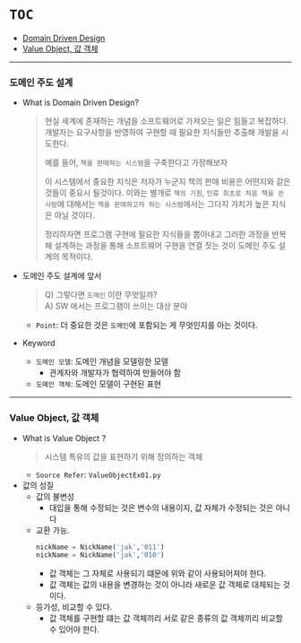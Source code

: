 
# `TOC`
 - [Domain Driven Design](#도메인-주도-설계)
 - [Value Object, 값 객체](#Value-Object,-값-객체)

---

### 도메인 주도 설계
 - What is Domain Driven Design?
   > 현실 세계에 존재하는 개념을 소프트웨어로 가져오는 일은 힘들고 복잡하다.   
   > 개발자는 요구사항을 반영하여 구현할 때 필요한 지식들만 추출해 개발을 시도한다.  
   > 
   > 예를 들어, `책을 판매하는 시스템`을 구축한다고 가정해보자  
   > 
   > 이 시스템에서 중요한 지식은 저자가 누군지 책의 판매 비용은 어떤지와 같은 것들이 중요시 될것이다. 이와는
   > 별개로 `책의 기원`, `인류 최초로 처음 책을 쓴 사람`에 대해서는 `책을 판매하고자 하는 시스템`에서는 그다지
   > 가치가 높은 지식은 아닐 것이다.
   >
   > 정리하자면 프로그램 구현에 필요한 지식들을 뽑아내고 그러한 과정을 반복해 설계하는 과정을 통해 소프트웨어
   > 구현을 연결 짓는 것이 도메인 주도 설계의 목적이다. 
   
- 도메인 주도 설계에 앞서
   > Q) 그렇다면 `도메인` 이란 무엇일까?  
   > A) SW 에서는 프로그램이 쓰이는 대상 분야
   - `Point`: 더 중요한 것은 `도메인`에 포함되는 게 무엇인지를 아는 것이다.
 - Keyword
   - `도메인 모델`: 도메인 개념을 모델링한 모델
     - 관계자와 개발자가 협력하여 만들어야 함
   - `도메인 객체`: 도메인 모델이 구현된 표현
   
---

### Value Object, 값 객체
  - What is Value Object ?
    > 시스템 특유의 값을 표현하기 위해 정의하는 객체
    - `Source Refer`: `ValueObjectEx01.py`
  - 값의 성질 
    - 값의 불변성
      - 대입을 통해 수정되는 것은 변수의 내용이지, 값 자체가 수정되는 것은 아니다
    - 교환 가능.
      ```python
      nickName = NickName('jak','011')
      nickName = NickName('jak','010')
      ```
      - 값 객체는 그 자체로 사용되기 떄문에 위와 같이 사용되어져야 한다.
      - 값 객체는 값의 내용을 변경하는 것이 아니라 새로운 값 객체로 대체되는 것이다.
    - 등가성, 비교할 수 있다.
      - 값 객체를 구현할 떄는 값 객체끼리 서로 같은 종류의 값 객체끼리 비교할 수 있어야 한다.  
  